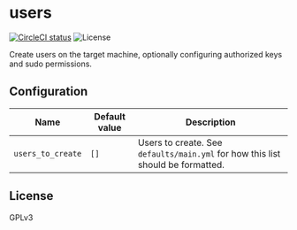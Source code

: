 # users
[![CircleCI status](https://img.shields.io/circleci/project/github/uubk/users/master.svg?style=shield)](https://circleci.com/gh/uubk/users/tree/master)
![License](https://img.shields.io/github/license/uubk/users.svg?style=popout)

Create users on the target machine, optionally configuring authorized keys and sudo permissions.

## Configuration
| Name | Default value | Description |
| ---- | ------------- | ----------- |
| `users_to_create` | `[]` | Users to create. See `defaults/main.yml` for how this list should be formatted. |

## License
GPLv3
